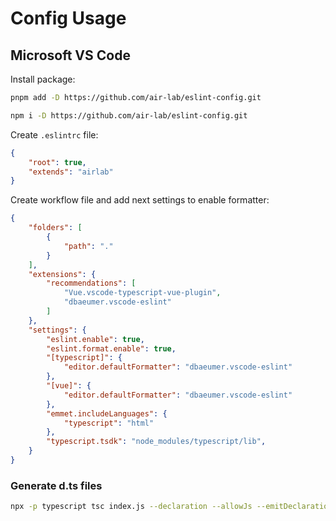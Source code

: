 # Config Usage 

## Microsoft VS Code

Install package:

```sh
pnpm add -D https://github.com/air-lab/eslint-config.git
```

```sh
npm i -D https://github.com/air-lab/eslint-config.git
```

Create `.eslintrc` file:

```json
{
    "root": true,
    "extends": "airlab"
}
```

Create workflow file and add next settings to enable formatter:

```json
{
	"folders": [
		{
			"path": "."
		}
	],
	"extensions": {
		"recommendations": [
			"Vue.vscode-typescript-vue-plugin",
			"dbaeumer.vscode-eslint"
		]
	},
	"settings": {
		"eslint.enable": true,
		"eslint.format.enable": true,
		"[typescript]": {
			"editor.defaultFormatter": "dbaeumer.vscode-eslint"
		},
		"[vue]": {
			"editor.defaultFormatter": "dbaeumer.vscode-eslint"
		},
		"emmet.includeLanguages": {
			"typescript": "html"
		},
		"typescript.tsdk": "node_modules/typescript/lib",
	}
}
```

### Generate d.ts files

```sh
npx -p typescript tsc index.js --declaration --allowJs --emitDeclarationOnly --outDir ./ --target esnext
```